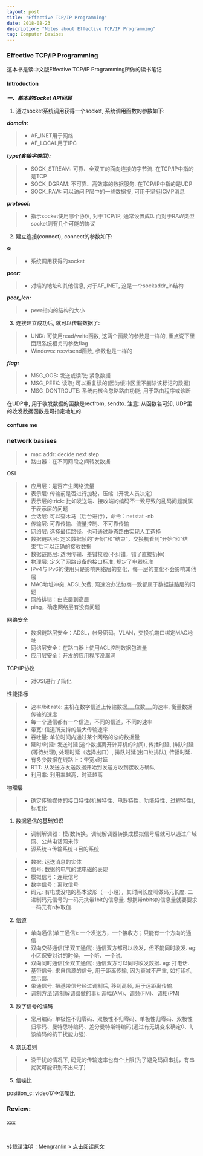 ```yaml
---
layout: post
title: "Effective TCP/IP Programming"
date: 2018-08-23 
description: "Notes about Effective TCP/IP Programming"
tag: Computer Basises
---
```


### Effective TCP/IP Programming

这本书是读中文版Effective TCP/IP Programming所做的读书笔记

#### Introduction

___一、基本的Socket API回顾___

1. 通过socket系统调用获得一个socket, 系统调用函数的参数如下:

___domain:___

>* AF_INET用于网络
>* AF_LOCAL用于IPC

___type(套接字类型):___

>* SOCK_STREAM: 可靠、全双工的面向连接的字节流. 在TCP/IP中指的是TCP
>* SOCK_DGRAM: 不可靠、高效率的数据服务. 在TCP/IP中指的是UDP
>* SOCK_RAW: 可以访问IP层中的一些数据报, 可用于坚挺ICMP消息

___protocol:___

>* 指示socket使用哪个协议, 对于TCP/IP, 通常设置成0. 而对于RAW类型socket则有几个可能的协议

2. 建立连接(connect), connect的参数如下:

___s:___

>* 系统调用获得的socket

___peer:___

>* 对端的地址和其他信息, 对于AF_INET, 这是一个sockaddr_in结构

___peer_len:___

>* peer指向的结构的大小

3. 连接建立成功后, 就可以传输数据了:

>* UNIX: 可使用read/write函数, 这两个函数的参数是一样的, 重点说下里面跟系统相关的参数flag
>* Windows: recv/send函数, 参数也是一样的

___flag:___

>* MSG_OOB: 发送或读取; 紧急数据
>* MSG_PEEK: 读取; 可以重复读的(因为缓冲区里不删除该标记的数据) 
>* MSG_DONTROUTE: 系统内核会忽略路由功能; 用于路由程序或诊断

在UDP中, 用于收发数据的函数是recfrom, sendto. 注意: 从函数名可知, UDP里的收发数据函数是可指定地址的.

#### confuse me

### network basises

>* mac addr: decide next step
>* 路由器：在不同网段之间转发数据

OSI

>* 应用层：是否产生网络流量
>* 表示层: 传输前是否进行加秘，压缩（开发人员决定）
>* 表示层的trick: 比如发送端、接收端的编码不一致导致的乱码问题就属于表示层的问题
>* 会话层: 可以查木马（后台进行），命令：netstat -nb
>* 传输层: 可靠传输、流量控制、不可靠传输
>* 网络层: 选择最佳路径，也可通过静态路由实现人工选择
>* 数据链路层: 定义数据帧的“开始”和“结束”，交换机看到“开始”和“结束”后可以正确的接收数据
>* 数据链路层: 透明传输、差错校验(不纠错，错了直接扔掉)
>* 物理层: 定义了网路设备的接口标准, 规定了电器标准
>* IPv4与IPv6的使用只是影响网络层的变化，每一层的变化不会影响其他层
>* MAC地址冲突, ADSL欠费, 网速没办法协商一致都属于数据链路层的问题
>* 网络排错：由底层到高层
>* ping，确定网络层有没有问题

网络安全

>* 数据链路层安全：ADSL，帐号密码，VLAN，交换机端口绑定MAC地址
>* 网络层安全：在路由器上使用ACL控制数据包流量
>* 应用层安全：开发的应用程序没漏洞

TCP/IP协议

>* 对OSI进行了简化

性能指标

>* 速率/bit rate: 主机在数字信道上传输数据___位数___的速率, 衡量数据传输的速度
>* 每一个通信都有一个信道，不同的信道，不同的速率
>* 带宽: 信道所支持的最大传输速率
>* 吞吐量: 单位时间内通过某个网络的总的数据量
>* 延时/时延: 发送时延(这个数据离开计算机的时间), 传播时延, 排队时延(等待处理), 处理时延（选择出口）, 排队时延(出口处排队), 传播时延.
>* 有多少数据在线路上：带宽x时延
>* RTT: 从发送方发送数据开始到发送方收到接收方确认
>* 利用率: 利用率越高，时延越高

物理层

>* 确定传输媒体的接口特性(机械特性、电器特性、功能特性、过程特性), 标准化

1. 数据通信的基础知识

>* 调制解调器：模/数转换。调制解调器转换成模拟信号后就可以通过广域网、公共电话网来传 
>* 源系统->传输系统->目的系统 

>* 数据: 运送消息的实体
>* 信号: 数据的电气的或电磁的表现
>* 模拟信号：连续信号
>* 数字信号：离散信号
>* 码元: 有电或没电的基本波形（一小段），其时间长度叫做码元长度. 二进制码元信号的一码元携带1bit的信息量. 想携带nbits的信息量就要要求一码元有n种取值.

2. 信道

>* 单向通信(单工通信): 一个发送方，一个接收方；只能有一个方向的通信.
>* 双向交替通信(半双工通信): 通信双方都可以收发，但不能同时收发. eg: 小区保安对讲的时候，一个听、一个说.
>* 双向同时通信(全双工通信): 通信双方可以同时收发数据. eg: 打电话.
>* 基带信号: 来自信源的信号, 用于距离传输, 因为衰减不严重, 如打印机, 显示器.
>* 带通信号: 把基带信号经过调制后, 移到高频, 用于远距离传输.
>* 调制方法(调制解调器做的事): 调幅(AM)、调频(FM)、调相(PM)

3. 数字信号的编码

>* 常用编码: 单极性不归零码、双极性不归零码、单极性归零码、双极性归零码、曼特思特编码、差分曼特斯特编码(通过有无跳变来确定0、1, 该编码的抗干扰能力强).

4. 奈氏准则

>* 没干扰的情况下, 码元的传输速率也有个上限(为了避免码间串扰，有串扰就可能识别不出来了)

5. 信噪比


position_c: video17->信噪比


### Review:

xxx

<br>

转载请注明：[Mengranlin](https://lmrshare.github.io) » [点击阅读原文](https://lmrshare.github.io/2018/06/today/) 
